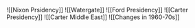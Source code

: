 ![[Nixon Prsidency]]
![[Watergate]]
![[Ford Presidency]]
![[Carter Presidency]]
![[Carter Middle East]]
![[Changes in 1960-70s]]
